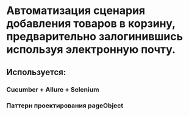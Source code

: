 # Автоматизация сценария добавления товаров в корзину, предварительно залогинившись используя электронную почту.

## Используется:
###  Cucumber + Allure + Selenium
###  Паттерн проектирования pageObject
